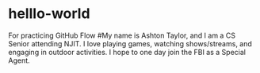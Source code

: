# helllo-world
For practicing GitHub Flow
#My name is Ashton Taylor, and I am a CS Senior attending NJIT. I love playing games, watching shows/streams, and engaging in outdoor activities. I hope to one day join the FBI as a Special Agent.
